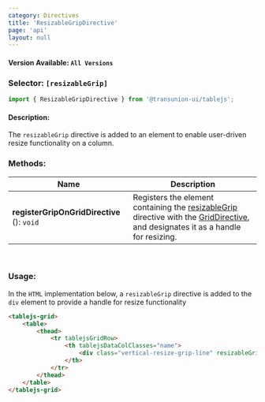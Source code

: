 ```yaml
---
category: Directives
title: 'ResizableGripDirective'
page: 'api'
layout: null
---
```


#### Version Available: `All Versions`

### Selector: `[resizableGrip]`
```typescript
import { ResizableGripDirective } from '@transunion-ui/tablejs';
```

#### Description:

The `resizableGrip` directive is added to an element to enable user-driven resize functionality on a column.

### Methods:

| Name          | Description   |
| ------------- | ------------- |
| **registerGripOnGridDirective** (): `void` | Registers the element containing the [resizableGrip](./#/resizable-grip-directive) directive with the [GridDirective](./#/grid-directive), and designates it as a handle for resizing. |

<br/>

### Usage:

In the `HTML` implementation below, a `resizableGrip` directive is added to the `div` element to provide a handle for resize functionality 

```html
<tablejs-grid>
    <table>
        <thead>
            <tr tablejsGridRow>
                <th tablejsDataColClasses="name">
                    <div class="vertical-resize-grip-line" resizableGrip> ... </div> 
                </th>
            </tr>
        </thead>
    </table>
</tablejs-grid>
```